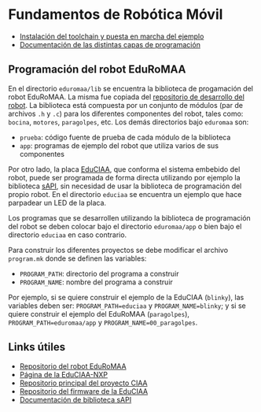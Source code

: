 # Fundamentos de Robótica Móvil

 * [Instalación del toolchain y puesta en marcha del ejemplo](docs/Arrancando.md)
 * [Documentación de las distintas capas de programación](docs/Documentacion.md)

## Programación del robot EduRoMAA

En el directorio `eduromaa/lib` se encuentra la biblioteca de progamación del robot EduRoMAA. 
La misma fue copiada del [repositorio de desarrollo del robot](https://github.com/ciiiutnfrc/eduromaa).
La biblioteca está compuesta por un conjunto de módulos (par de archivos `.h` y `.c`) para los diferentes componentes del robot, tales como: `bocina`, `motores`, `paragolpes`, etc. Los demás directorios bajo `eduromaa` son:
 * `prueba`: código fuente de prueba de cada módulo de la biblioteca
 * `app`:  programas de ejemplo del robot que utiliza varios de sus componentes

Por otro lado, la placa [EduCIAA](http://www.proyecto-ciaa.com.ar/devwiki/doku.php?id=desarrollo:edu-ciaa:edu-ciaa-nxp), que conforma el sistema embebido del robot, puede ser programada de forma directa utilizando por ejemplo la biblioteca [sAPI](https://github.com/ciaa/firmware_v3/blob/master/documentation/firmware/examples/examples-es.md), sin necesidad de usar la biblioteca de programación del propio robot. En el directorio `educiaa` se encuentra un ejemplo que hace parpadear un LED de la placa.

Los programas que se desarrollen utilizando la biblioteca de programación del robot se deben colocar bajo el directorio `eduromaa/app` o bien bajo el directorio `educiaa` en caso contrario.

Para construir los diferentes proyectos se debe modificar el archivo `program.mk` donde se definen las variables:
 * `PROGRAM_PATH`: directorio del programa a construir
 * `PROGRAM_NAME`: nombre del programa a construir

Por ejemplo, si se quiere construir el ejemplo de la EduCIAA (`blinky`), las variables deben ser: `PROGRAM_PATH=educiaa` y `PROGRAM_NAME=blinky`; y si se quiere construir el ejemplo del EduRoMAA (`paragolpes`), `PROGRAM_PATH=eduromaa/app` y `PROGRAM_NAME=00_paragolpes`.


## Links útiles

 * [Repositorio del robot EduRoMAA](https://github.com/ciiiutnfrc/eduromaa)
 * [Página de la EduCIAA-NXP](http://www.proyecto-ciaa.com.ar/devwiki/doku.php?id=desarrollo:edu-ciaa:edu-ciaa-nxp)
 * [Repositorio principal del proyecto CIAA](https://github.com/ciaa)
 * [Repositorio del firmware de la EduCIAA](https://github.com/ciaa/firmware_v3)
 * [Documentación de biblioteca sAPI](https://github.com/ciaa/firmware_v3/blob/master/libs/sapi/documentation/api_reference_es.md)
